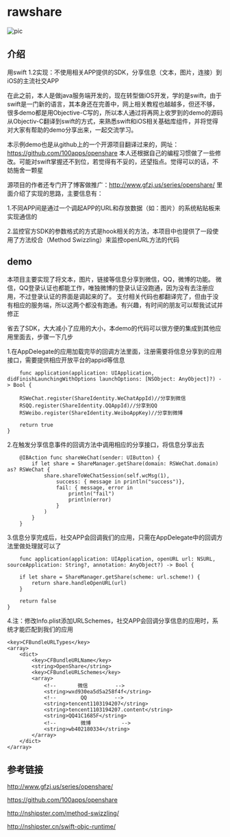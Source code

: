 # rawshare
![pic](https://github.com/firewolf-ljw/rawshare/blob/master/1.png?raw=true)

## 介绍 
用swift 1.2实现：不使用相关APP提供的SDK，分享信息（文本，图片，连接）到iOS的主流社交APP

在此之前，本人是做java服务端开发的，现在转型做iOS开发，学的是swift，由于swift是一门新的语言，其本身还在完善中，网上相关教程也越越多，但还不够，很多demo都是用Objective-C写的，所以本人通过将再网上收罗到的demo的源码从Objectiv-C翻译到swift的方式，来熟悉swift和iOS相关基础库组件，并将觉得对大家有帮助的demo分享出来，一起交流学习。

本示例demo也是从github上的一个开源项目翻译过来的，网址：https://github.com/100apps/openshare
本人还根据自己的编程习惯做了一些修改。可能对swift掌握还不到位，若觉得有不妥的，还望指点。觉得可以的话，不妨施舍一颗星

源项目的作者还专门开了博客做推广：http://www.gfzj.us/series/openshare/
里面介绍了实现的思路，主要信息有：

 1.不同APP间是通过一个调起APP的URL和存放数据（如：图片）的系统粘贴板来实现通信的

 2.监控官方SDK的参数格式的方式是hook相关的方法，本项目中也提供了一段使用了方法绞合（Method Swizzling）来监控openURL方法的代码

## demo
本项目主要实现了将文本，图片，链接等信息分享到微信，QQ，微博的功能。
微信，QQ登录认证也都能工作，唯独微博的登录认证没跑通，因为没有去注册应用，不过登录认证的界面是调起来的了。
支付相关代码也都翻译完了，但由于没有相应的服务端，所以这两个都没有跑通。有兴趣，有时间的朋友可以帮我试试并修正


省去了SDK，大大减小了应用的大小，本demo的代码可以很方便的集成到其他应用里面去，步骤一下几步

1.在AppDelegate的应用加载完毕的回调方法里面，注册需要将信息分享到的应用接口，需要提供相应开放平台的appid等信息
	    
	    func application(application: UIApplication, didFinishLaunchingWithOptions launchOptions: [NSObject: AnyObject]?) -> Bool {
        
        RSWeChat.register(ShareIdentity.WeChatAppId)//分享到微信
        RSQQ.register(ShareIdentity.QQAppId)//分享到QQ
        RSWeibo.register(ShareIdentity.WeiboAppKey)//分享到微博
        
        return true
    }

2.在触发分享信息事件的回调方法中调用相应的分享接口，将信息分享出去
	    
	    @IBAction func shareWeChat(sender: UIButton) {
        	if let share = ShareManager.getShare(domain: RSWeChat.domain) as? RSWeChat {
            	share.shareToWeChatSession(self.wcMsg(1),
                	success: { message in println("success")},
                	fail: { message, error in
                    	println("fail")
                    	println(error)
                	}
            	)
        	}
    	}

3.信息分享完成后，社交APP会回调我们的应用，只需在AppDelegate中的回调方法里做处理就可以了

	    func application(application: UIApplication, openURL url: NSURL, sourceApplication: String?, annotation: AnyObject?) -> Bool {
        
        if let share = ShareManager.getShare(scheme: url.scheme!) {
            return share.handleOpenURL(url)
        }
        
        return false
    }

4.注：修改Info.plist添加URLSchemes，社交APP会回调分享信息的应用时，系统才能匹配到我们的应用

	<key>CFBundleURLTypes</key>
	<array>
    	<dict>
        	<key>CFBundleURLName</key>
        	<string>OpenShare</string>
        	<key>CFBundleURLSchemes</key>
       		<array>
            	<!--       微信         -->
            	<string>wxd930ea5d5a258f4f</string>
            	<!--        QQ         -->
            	<string>tencent1103194207</string>
            	<string>tencent1103194207.content</string>
            	<string>QQ41C1685F</string>
           		<!--		微博			-->
            	<string>wb402180334</string>
        	</array>
    	</dict>
	</array>



## 参考链接
http://www.gfzj.us/series/openshare/ 

https://github.com/100apps/openshare 

http://nshipster.com/method-swizzling/ 

http://nshipster.cn/swift-objc-runtime/ 
